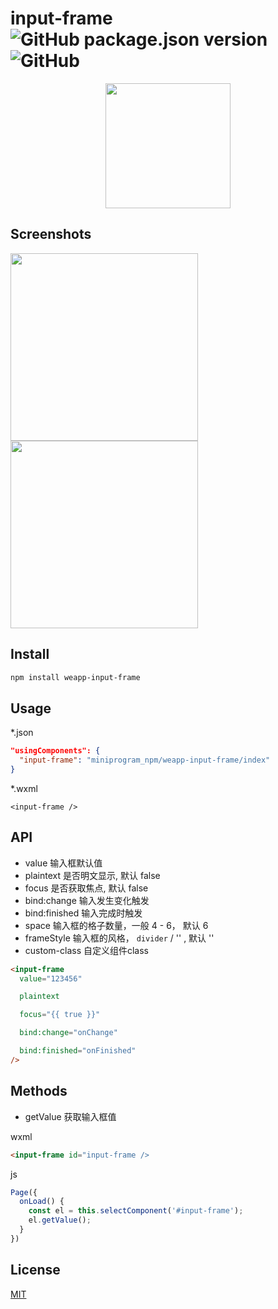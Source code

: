 # input-frame  ![GitHub package.json version](https://img.shields.io/github/package-json/v/xjh22222228/weapp-input-frame) ![GitHub](https://img.shields.io/github/license/xjh22222228/weapp-input-frame)


<center>
  <img src="//github.com/xjh22222228/weapp-input-frame/blob/master/src/assets/poster.jpg" width="200" />
</center>


## Screenshots
<img src="//github.com/xjh22222228/weapp-input-frame/blob/master/src/assets/demo1.jpg" width="300" />
<img src="//github.com/xjh22222228/weapp-input-frame/blob/master/src/assets/demo2.jpg" width="300" />


## Install
```bash
npm install weapp-input-frame
```

## Usage
*.json
```json
"usingComponents": {
  "input-frame": "miniprogram_npm/weapp-input-frame/index"
}
```

*.wxml
```
<input-frame />
```


## API
- value 输入框默认值
- plaintext 是否明文显示, 默认 false
- focus 是否获取焦点, 默认 false
- bind:change 输入发生变化触发
- bind:finished 输入完成时触发
- space 输入框的格子数量，一般 4 - 6， 默认 6
- frameStyle 输入框的风格， `divider` / '' , 默认 ''
- custom-class 自定义组件class

```html
<input-frame
  value="123456"

  plaintext

  focus="{{ true }}"

  bind:change="onChange"

  bind:finished="onFinished"
/>
```

## Methods

- getValue 获取输入框值

wxml
```html
<input-frame id="input-frame />
```

js
```js
Page({
  onLoad() {
    const el = this.selectComponent('#input-frame');
    el.getValue();
  }
})
```




## License
[MIT](https://opensource.org/licenses/MIT)

